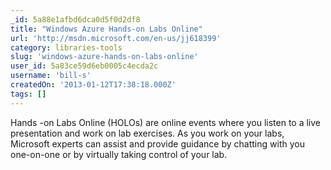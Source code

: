 ```yaml
---
_id: 5a88e1afbd6dca0d5f0d2df8
title: "Windows Azure Hands-on Labs Online"
url: 'http://msdn.microsoft.com/en-us/jj618399'
category: libraries-tools
slug: 'windows-azure-hands-on-labs-online'
user_id: 5a83ce59d6eb0005c4ecda2c
username: 'bill-s'
createdOn: '2013-01-12T17:38:18.000Z'
tags: []
---
```


Hands -on Labs Online (HOLOs) are online events where you listen to a live presentation and work on lab exercises. As you work on your labs, Microsoft experts can assist and provide guidance by chatting with you one-on-one or by virtually taking control of your lab.
